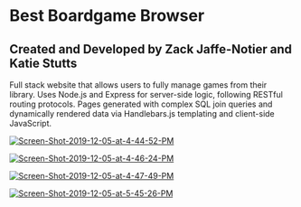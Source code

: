 # Best Boardgame Browser
## Created and Developed by Zack Jaffe-Notier and Katie Stutts

Full stack website that allows users to fully manage games from their library.
Uses Node.js and Express for server-side logic, following RESTful routing protocols.
Pages generated with complex SQL join queries and dynamically rendered data via 
Handlebars.js templating and client-side JavaScript.

<a href="https://ibb.co/8DZqkhW"><img src="https://i.ibb.co/1fW1cSD/Screen-Shot-2019-12-05-at-4-44-52-PM.png" alt="Screen-Shot-2019-12-05-at-4-44-52-PM" border="0"></a>


<a href="https://ibb.co/BzQSD83"><img src="https://i.ibb.co/ngY52hm/Screen-Shot-2019-12-05-at-4-46-24-PM.png" alt="Screen-Shot-2019-12-05-at-4-46-24-PM" border="0"></a>


<a href="https://ibb.co/j4C1VHd"><img src="https://i.ibb.co/5cQfY2d/Screen-Shot-2019-12-05-at-4-47-49-PM.png" alt="Screen-Shot-2019-12-05-at-4-47-49-PM" border="0"></a>


<a href="https://ibb.co/bJJSZ9f"><img src="https://i.ibb.co/nCCHvJW/Screen-Shot-2019-12-05-at-5-45-26-PM.png" alt="Screen-Shot-2019-12-05-at-5-45-26-PM" border="0"></a>
